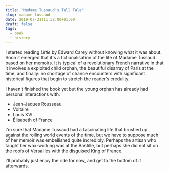 ```yaml
---
title: "Madame Tussaud's Tall Tale"
slug: madame-tussaud
date: 2019-07-31T11:32:00+01:00
draft: false
tags:
  - book
  - history
---
```


I started reading _Little_ by Edward Carey without knowing what it was about. Soon it emerged that it's a fictionalisation of the life of Madame Tussaud based on her memoirs. It is typical of a revolutionary French narrative in that it involves a exploited child orphan, the beautiful disarray of Paris at the time, and finally: no shortage of chance encounters with significant historical figures that begin to stretch the reader's credulity.

I haven't finished the book yet but the young orphan has already had personal interactions with:

- Jean-Jaques Rousseau
- Voltaire
- Louis XVI
- Élisabeth of France

I'm sure that Madame Tussaud had a fascinating life that brushed up against the roiling world events of the time, but we have to suppose much of her memoir was embellished quite incredibly. Perhaps the artisan who taught her wax-working was at the Bastille, but perhaps she did not sit on the roofs of Versailles with the disguised King of France.

I'll probably just enjoy the ride for now, and get to the bottom of it afterwards.
